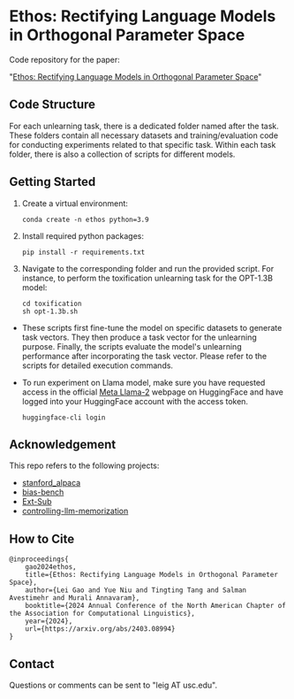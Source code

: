 # Ethos: Rectifying Language Models in Orthogonal Parameter Space
Code repository for the paper:

"[Ethos: Rectifying Language Models in Orthogonal Parameter Space](https://arxiv.org/abs/2403.08994)"

## Code Structure
For each unlearning task, there is a dedicated folder named after the task. These folders contain all necessary datasets and training/evaluation code for conducting experiments related to that specific task. Within each task folder, there is also a collection of scripts for different models. 

## Getting Started

1. Create a virtual environment: 
    ```
    conda create -n ethos python=3.9
    ```

2. Install required python packages:
    ```
    pip install -r requirements.txt
    ```

3. Navigate to the corresponding folder and run the provided script. For instance, to perform the toxification unlearning task for the OPT-1.3B model: 
    ```
    cd toxification
    sh opt-1.3b.sh
    ```
* These scripts first fine-tune the model on specific datasets to generate task vectors. They then produce a task vector for the unlearning purpose. Finally, the scripts evaluate the model's unlearning performance after incorporating the task vector. Please refer to the scripts for detailed execution commands.
* To run experiment on Llama model, make sure you have requested access in the official [Meta Llama-2](https://huggingface.co/meta-llama/Llama-2-7b-hf) webpage on HuggingFace and have logged into your HuggingFace account with the access token. 

    ```
    huggingface-cli login
    ```

## Acknowledgement
This repo refers to the following projects:
* [stanford_alpaca](https://github.com/tatsu-lab/stanford_alpaca)
* [bias-bench](https://github.com/McGill-NLP/bias-bench)
* [Ext-Sub](https://github.com/YanshekWoo/Ext-Sub)
* [controlling-llm-memorization](https://github.com/amazon-science/controlling-llm-memorization)

## How to Cite
```
@inproceedings{
    gao2024ethos,
    title={Ethos: Rectifying Language Models in Orthogonal Parameter Space},
    author={Lei Gao and Yue Niu and Tingting Tang and Salman Avestimehr and Murali Annavaram},
    booktitle={2024 Annual Conference of the North American Chapter of the Association for Computational Linguistics},
    year={2024},
    url={https://arxiv.org/abs/2403.08994}
}
```

## Contact

Questions or comments can be sent to "leig AT usc.edu".
